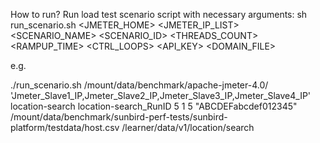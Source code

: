 How to run?
Run load test scenario script with necessary arguments:
sh run_scenario.sh <JMETER_HOME> <JMETER_IP_LIST> <SCENARIO_NAME> <SCENARIO_ID> <THREADS_COUNT> <RAMPUP_TIME> <CTRL_LOOPS> <API_KEY> <DOMAIN_FILE> <pathPrefix>


e.g.

./run_scenario.sh /mount/data/benchmark/apache-jmeter-4.0/ 'Jmeter_Slave1_IP,Jmeter_Slave2_IP,Jmeter_Slave3_IP,Jmeter_Slave4_IP' location-search location-search_RunID 5 1 5 "ABCDEFabcdef012345" /mount/data/benchmark/sunbird-perf-tests/sunbird-platform/testdata/host.csv /learner/data/v1/location/search
